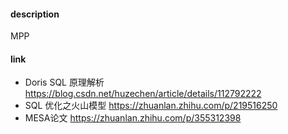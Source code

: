 #### description

MPP



#### link

- Doris SQL 原理解析 https://blog.csdn.net/huzechen/article/details/112792222
- SQL 优化之火山模型 https://zhuanlan.zhihu.com/p/219516250
- MESA论文 https://zhuanlan.zhihu.com/p/355312398

